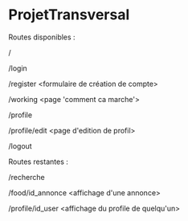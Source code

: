 ProjetTransversal
=================
Routes disponibles :

/
<accueil>

/login
<formulaire de connexion>

/register
<formulaire de création de compte>

/working
<page 'comment ca marche'>

/profile
<page de profil avec messagerie>

/profile/edit
<page d'edition de profil>

/logout
<deconnexion>

Routes restantes :

/recherche
<affichage de la recherche>

/food/id_annonce
<affichage d'une annonce>

/profile/id_user
<affichage du profile de quelqu'un>